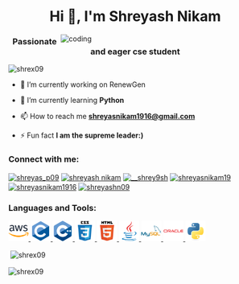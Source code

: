 <h1 align="center">Hi 👋, I'm Shreyash Nikam</h1>
<img align="right" alt="coding" width="400" src="https://encrypted-tbn0.gstatic.com/images?q=tbn:ANd9GcTIrOCDpVQlw2KFpiitRJUJHN1rDRGRbNTk0Q&s">

<h3 align="center">Passionate and eager cse student</h3>

<p align="left"> <img src="https://komarev.com/ghpvc/?username=shrex09&label=Profile%20views&color=0e75b6&style=flat" alt="shrex09" /> </p>

- 🔭 I’m currently working on RenewGen

- 🌱 I’m currently learning **Python**

- 📫 How to reach me **shreyasnikam1916@gmail.com**

- ⚡ Fun fact **I am the supreme leader:)**

<h3 align="left">Connect with me:</h3>
<p align="left">
<a href="https://twitter.com/shreyas_p09" target="blank"><img align="center" src="https://raw.githubusercontent.com/rahuldkjain/github-profile-readme-generator/master/src/images/icons/Social/twitter.svg" alt="shreyas_p09" height="30" width="40" /></a>
<a href="https://linkedin.com/in/shreyash nikam" target="blank"><img align="center" src="https://raw.githubusercontent.com/rahuldkjain/github-profile-readme-generator/master/src/images/icons/Social/linked-in-alt.svg" alt="shreyash nikam" height="30" width="40" /></a>
<a href="https://instagram.com/__shrey9sh" target="blank"><img align="center" src="https://raw.githubusercontent.com/rahuldkjain/github-profile-readme-generator/master/src/images/icons/Social/instagram.svg" alt="__shrey9sh" height="30" width="40" /></a>
<a href="https://www.codechef.com/users/shreyasnikam19" target="blank"><img align="center" src="https://cdn.jsdelivr.net/npm/simple-icons@3.1.0/icons/codechef.svg" alt="shreyasnikam19" height="30" width="40" /></a>
<a href="https://www.hackerrank.com/shreyasnikam1916" target="blank"><img align="center" src="https://raw.githubusercontent.com/rahuldkjain/github-profile-readme-generator/master/src/images/icons/Social/hackerrank.svg" alt="shreyasnikam1916" height="30" width="40" /></a>
<a href="https://www.leetcode.com/shreyashn09" target="blank"><img align="center" src="https://raw.githubusercontent.com/rahuldkjain/github-profile-readme-generator/master/src/images/icons/Social/leet-code.svg" alt="shreyashn09" height="30" width="40" /></a>
</p>

<h3 align="left">Languages and Tools:</h3>
<p align="left"> <a href="https://aws.amazon.com" target="_blank" rel="noreferrer"> <img src="https://raw.githubusercontent.com/devicons/devicon/master/icons/amazonwebservices/amazonwebservices-original-wordmark.svg" alt="aws" width="40" height="40"/> </a> <a href="https://www.cprogramming.com/" target="_blank" rel="noreferrer"> <img src="https://raw.githubusercontent.com/devicons/devicon/master/icons/c/c-original.svg" alt="c" width="40" height="40"/> </a> <a href="https://www.w3schools.com/cpp/" target="_blank" rel="noreferrer"> <img src="https://raw.githubusercontent.com/devicons/devicon/master/icons/cplusplus/cplusplus-original.svg" alt="cplusplus" width="40" height="40"/> </a> <a href="https://www.w3schools.com/css/" target="_blank" rel="noreferrer"> <img src="https://raw.githubusercontent.com/devicons/devicon/master/icons/css3/css3-original-wordmark.svg" alt="css3" width="40" height="40"/> </a> <a href="https://www.w3.org/html/" target="_blank" rel="noreferrer"> <img src="https://raw.githubusercontent.com/devicons/devicon/master/icons/html5/html5-original-wordmark.svg" alt="html5" width="40" height="40"/> </a> <a href="https://www.java.com" target="_blank" rel="noreferrer"> <img src="https://raw.githubusercontent.com/devicons/devicon/master/icons/java/java-original.svg" alt="java" width="40" height="40"/> </a> <a href="https://www.mysql.com/" target="_blank" rel="noreferrer"> <img src="https://raw.githubusercontent.com/devicons/devicon/master/icons/mysql/mysql-original-wordmark.svg" alt="mysql" width="40" height="40"/> </a> <a href="https://www.oracle.com/" target="_blank" rel="noreferrer"> <img src="https://raw.githubusercontent.com/devicons/devicon/master/icons/oracle/oracle-original.svg" alt="oracle" width="40" height="40"/> </a> <a href="https://www.python.org" target="_blank" rel="noreferrer"> <img src="https://raw.githubusercontent.com/devicons/devicon/master/icons/python/python-original.svg" alt="python" width="40" height="40"/> </a> </p>

<p>&nbsp;<img align="center" src="https://github-readme-stats.vercel.app/api?username=shrex09&show_icons=true&locale=en" alt="shrex09" /></p>

<p><img align="center" src="https://github-readme-streak-stats.herokuapp.com/?user=shrex09&" alt="shrex09" /></p>
